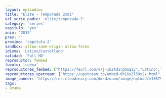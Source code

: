 ```yaml
---
layout: episodios
title: "Elite - Temporada 2x01"
url_serie_padre: 'elite/temporada-2'
category: 'series'
capitulo: 'yes'
anio: '2019'
prev: ''
proximo: 'capitulo-2'
sandbox: allow-same-origin allow-forms
idioma: 'Latino/Castellano'
calidad: 'Full HD'
reproductor: fembed
fuente: 'cueva'
reproductores_fembed: ["https://feurl.com/v/j-1m2td1rpm1q1y","Latino","https://myurlshort.live/v/xkndya53wj7161p","Latino","https://feurl.com/v/lg-y5bn2lp3k3dw","Latino","https://myurlshort.live/v/zm1r4cj264qlr45","Castellano","https://api.cuevana3.io/stream/index.php?file=ek5lbm9xYWNrS0xYMTZLa2xNbkdvY3ZTb3BtZng4TGp6ZFpobGFMUGtPUFgzSmFhbk1XTzVkblBtS1JnbEplb21KUm5ZSlRTMGViVTBxZGdsdEhPb3RqWGFtTm1scHFqbk1LR2gzV3l3THVvd29aaVpjR21vNVdSb0tKbmhkZlUwTXlYb1hmSDFOZkpuV1JuYTVTWHA1dVdZMnR5MHREbTJNS25xNlBIbnViSjFaeVg","Castellano","https://feurl.com/v/dkwj4sxq-l24w3x","Castellano","https://feurl.com/v/q2l2wcewe7djqj5","Castellano","https://jplayer.club/v/yx7gkie6x45wey6","Castellano","https://mstream.space/x113uxb16qql","Castellano","https://mstream.space/5t46al28mnmt","Castellano"]
reproductores_upstream: ["https://upstream.to/embed-0h16x2750x2x.html","Latino","https://upstream.to/embed-pbi9w56hm5xr.html","Castellano"]
image_banner: 'https://res.cloudinary.com/dmsdzouoo/image/upload/v1567919047/Elite-temporada-2-castellano-online-min_a2xd2n.jpg'
tags:
- Drama
---
```












